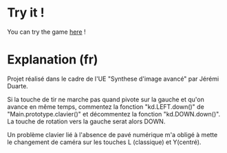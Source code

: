 # Try it !
You can try the game [here]() !

# Explanation (fr)

Projet réalisé dans le cadre de l'UE "Synthese d'image avancé" par Jérémi Duarte.

Si la touche de tir ne marche pas quand pivote sur la gauche et qu'on avance en même temps, commentez la fonction "kd.LEFT.down()" de "Main.prototype.clavier()" et décommentez la fonction "kd.DOWN.down()". La touche de rotation vers la gauche serat alors DOWN.

Un problème clavier lié à l'absence de pavé numérique m'a obligé à mette le changement de caméra sur les touches
L (classique) et Y(centré).
